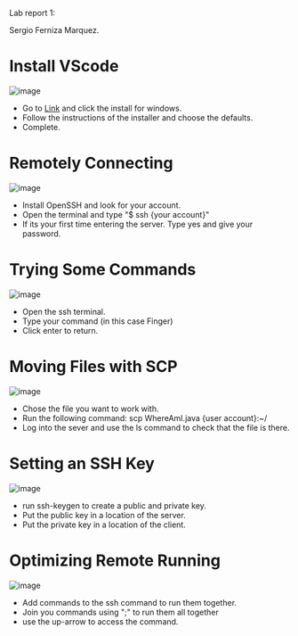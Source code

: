 Lab report 1:

Sergio Ferniza Marquez.

# Install VScode

![image](https://github.com/sergioferniza/cse15l-lab-reports/docs/assets/cse-15l-1.png)

* Go to [Link](https://code.visualstudio.com/) and click the install for windows.
* Follow the instructions of the installer and choose the defaults.
* Complete.

# Remotely Connecting

![image](https://github.com/sergioferniza/cse15l-lab-reports/docs/assets/cse-15l-2.png)

* Install OpenSSH and look for your account.
* Open the terminal and type 
"$ ssh {your account}"
* If its your first time entering the server. Type yes and give your password.

# Trying Some Commands

![image](https://github.com/sergioferniza/cse15l-lab-reports/docs/assets/cse-15l-3.png)

* Open the ssh terminal.
* Type your command (in this case Finger)
* Click enter to return.

# Moving Files with SCP

![image](https://github.com/sergioferniza/cse15l-lab-reports/docs/assets/cse-15l-4.png)

* Chose the file you want to work with.
* Run the following command:
scp WhereAmI.java {user account}:~/
* Log into the sever and use the ls command to check that the file is there.

# Setting an SSH Key

![image](https://github.com/sergioferniza/cse15l-lab-reports/docs/assets/cse-15l-5.png)

* run ssh-keygen to create a public and private key.
* Put the public key in a location of the server.
* Put the private key in a location of the client.

# Optimizing Remote Running

![image](https://github.com/sergioferniza/cse15l-lab-reports/docs/assets/cse-15l-6.png)

* Add commands to the ssh command to run them together.
* Join you commands using ";" to run them all together
* use the up-arrow to access the command.